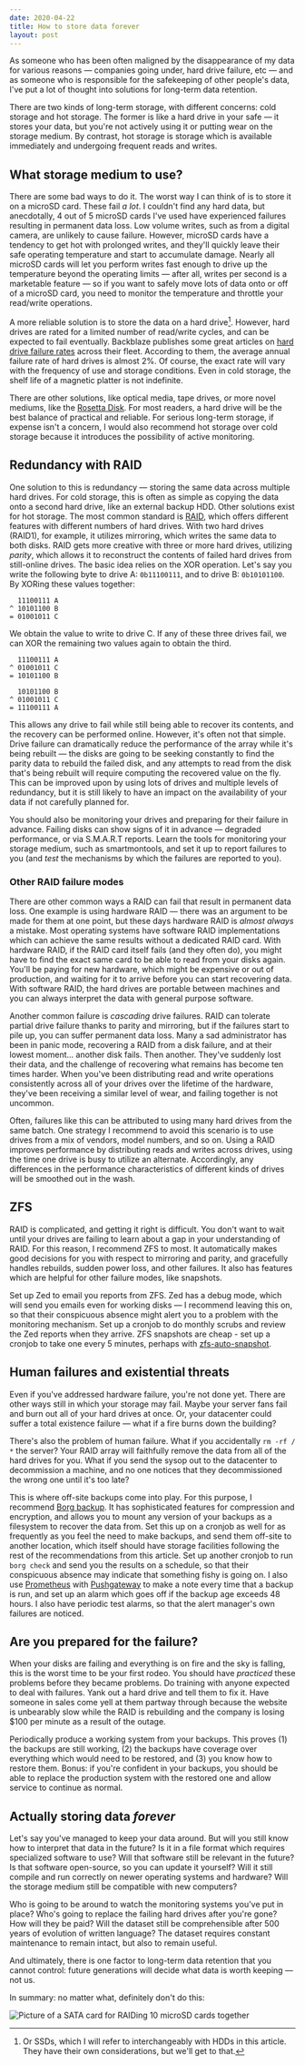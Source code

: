 ```yaml
---
date: 2020-04-22
title: How to store data forever
layout: post
---
```


As someone who has been often maligned by the disappearance of my data for
various reasons &mdash; companies going under, hard drive failure, etc &mdash;
and as someone who is responsible for the safekeeping of other people's data,
I've put a lot of thought into solutions for long-term data retention.

There are two kinds of long-term storage, with different concerns: cold storage
and hot storage. The former is like a hard drive in your safe &mdash; it stores
your data, but you're not actively using it or putting wear on the storage
medium. By contrast, hot storage is storage which is available immediately and
undergoing frequent reads and writes.

## What storage medium to use?

There are some bad ways to do it. The worst way I can think of is to store
it on a microSD card. These fail *a lot*. I couldn't find any hard data, but
anecdotally, 4 out of 5 microSD cards I've used have experienced failures
resulting in permanent data loss. Low volume writes, such as from a digital
camera, are unlikely to cause failure. However, microSD cards have a tendency to
get hot with prolonged writes, and they'll quickly leave their safe operating
temperature and start to accumulate damage. Nearly all microSD cards will let
you perform writes fast enough to drive up the temperature beyond the operating
limits &mdash; after all, writes per second is a marketable feature &mdash; so
if you want to safely move lots of data onto or off of a microSD card, you need
to monitor the temperature and throttle your read/write operations.

A more reliable solution is to store the data on a hard drive[^1]. However, hard
drives are rated for a limited number of read/write cycles, and can be expected
to fail eventually. Backblaze publishes some great articles on [hard drive
failure rates](https://www.backblaze.com/blog/hard-drive-stats-for-2019/) across
their fleet. According to them, the average annual failure rate of hard drives
is almost 2%. Of course, the exact rate will vary with the frequency of use and
storage conditions. Even in cold storage, the shelf life of a magnetic platter
is not indefinite.

[^1]: Or SSDs, which I will refer to interchangeably with HDDs in this article. They have their own considerations, but we'll get to that.

There are other solutions, like optical media, tape drives, or more novel
mediums, like the [Rosetta Disk](https://en.wikipedia.org/wiki/Rosetta_Project).
For most readers, a hard drive will be the best balance of practical and
reliable. For serious long-term storage, if expense isn't a concern, I would
also recommend hot storage over cold storage because it introduces the
possibility of active monitoring.

## Redundancy with RAID

One solution to this is redundancy &mdash; storing the same data across multiple
hard drives. For cold storage, this is often as simple as copying the data onto
a second hard drive, like an external backup HDD. Other solutions exist for hot
storage. The most common standard is [RAID][RAID], which offers different
features with different numbers of hard drives. With two hard drives (RAID1), for
example, it utilizes mirroring, which writes the same data to both disks. RAID
gets more creative with three or more hard drives, utilizing *parity*, which
allows it to reconstruct the contents of failed hard drives from still-online
drives. The basic idea relies on the XOR operation. Let's say you write the
following byte to drive A: `0b11100111`, and to drive B: `0b10101100`. By XORing
these values together:

[RAID]: https://en.wikipedia.org/wiki/RAID

      11100111 A
    ^ 10101100 B
    = 01001011 C

We obtain the value to write to drive C. If any of these three drives fail, we
can XOR the remaining two values again to obtain the third.

      11100111 A
    ^ 01001011 C
    = 10101100 B

      10101100 B
    ^ 01001011 C
    = 11100111 A

This allows any drive to fail while still being able to recover its contents,
and the recovery can be performed online. However, it's often not that simple.
Drive failure can dramatically reduce the performance of the array while it's
being rebuilt &mdash; the disks are going to be seeking constantly to find the
parity data to rebuild the failed disk, and any attempts to read from the disk
that's being rebuilt will require computing the recovered value on the fly. This
can be improved upon by using lots of drives and multiple levels of redundancy,
but it is still likely to have an impact on the availability of your data if not
carefully planned for.

You should also be monitoring your drives and preparing for their failure in
advance.  Failing disks can show signs of it in advance &mdash; degraded
performance, or via S.M.A.R.T reports. Learn the tools for monitoring your
storage medium, such as smartmontools, and set it up to report failures to you
(and *test* the mechanisms by which the failures are reported to you).

### Other RAID failure modes

There are other common ways a RAID can fail that result in permanent data loss.
One example is using hardware RAID &mdash; there was an argument to be made for
them at one point, but these days hardware RAID is *almost always* a mistake.
Most operating systems have software RAID implementations which can achieve the
same results without a dedicated RAID card. With hardware RAID, if the RAID card
itself fails (and they often do), you might have to find the exact same card to
be able to read from your disks again. You'll be paying for new hardware, which
might be expensive or out of production, and waiting for it to arrive before you
can start recovering data. With software RAID, the hard drives are portable
between machines and you can always interpret the data with general purpose
software.

Another common failure is *cascading* drive failures. RAID can tolerate partial
drive failure thanks to parity and mirroring, but if the failures start to pile
up, you can suffer permanent data loss. Many a sad administrator has been in
panic mode, recovering a RAID from a disk failure, and at their lowest
moment... another disk fails. Then another. They've suddenly lost their data,
and the challenge of recovering what remains has become ten times harder. When
you've been distributing read and write operations consistently across all of
your drives over the lifetime of the hardware, they've been receiving a similar
level of wear, and failing together is not uncommon.

Often, failures like this can be attributed to using many hard drives from the
same batch. One strategy I recommend to avoid this scenario is to use drives
from a mix of vendors, model numbers, and so on. Using a RAID improves
performance by distributing reads and writes across drives, using the time one
drive is busy to utilize an alternate. Accordingly, any differences in the
performance characteristics of different kinds of drives will be smoothed out in
the wash.

## ZFS

RAID is complicated, and getting it right is difficult. You don't want to wait
until your drives are failing to learn about a gap in your understanding of
RAID. For this reason, I recommend ZFS to most. It automatically makes good
decisions for you with respect to mirroring and parity, and gracefully handles
rebuilds, sudden power loss, and other failures. It also has features which are
helpful for other failure modes, like snapshots.

Set up Zed to email you reports from ZFS. Zed has a debug mode, which will send
you emails even for working disks &mdash; I recommend leaving this on, so that
their conspicuous absence might alert you to a problem with the monitoring
mechanism. Set up a cronjob to do monthly scrubs and review the Zed reports when
they arrive. ZFS snapshots are cheap - set up a cronjob to take one every 5
minutes, perhaps with [zfs-auto-snapshot][zfs-auto].

[zfs-auto]: https://github.com/zfsonlinux/zfs-auto-snapshot

## Human failures and existential threats

Even if you've addressed hardware failure, you're not done yet. There are other
ways still in which your storage may fail. Maybe your server fans fail and burn
out all of your hard drives at once. Or, your datacenter could suffer a total
existence failure &mdash; what if a fire burns down the building?

There's also the problem of human failure. What if you accidentally `rm -rf / *`
the server? Your RAID array will faithfully remove the data from all of the hard
drives for you. What if you send the sysop out to the datacenter to decommission
a machine, and no one notices that they decommissioned the wrong one until it's
too late?

This is where off-site backups come into play. For this purpose, I recommend
[Borg backup][borg]. It has sophisticated features for compression and
encryption, and allows you to mount any version of your backups as a filesystem
to recover the data from. Set this up on a cronjob as well for as frequently as
you feel the need to make backups, and send them off-site to another location,
which itself should have storage facilities following the rest of the
recommendations from this article. Set up another cronjob to run `borg check`
and send you the results on a schedule, so that their conspicuous absence may
indicate that something fishy is going on. I also use [Prometheus][prom] with
[Pushgateway][pushgateway] to make a note every time that a backup is run, and
set up an alarm which goes off if the backup age exceeds 48 hours. I also have
periodic test alarms, so that the alert manager's own failures are noticed.

[borg]: https://www.borgbackup.org/
[prom]: https://prometheus.io/
[pushgateway]: https://github.com/prometheus/pushgateway

## Are you prepared for the failure?

When your disks are failing and everything is on fire and the sky is falling,
this is the worst time to be your first rodeo. You should have *practiced* these
problems before they became problems. Do training with anyone expected to deal
with failures. Yank out a hard drive and tell them to fix it. Have someone in
sales come yell at them partway through because the website is unbearably slow
while the RAID is rebuilding and the company is losing $100 per minute as a
result of the outage.

Periodically produce a working system from your backups. This proves (1) the
backups are still working, (2) the backups have coverage over everything which
would need to be restored, and (3) you know how to restore them. Bonus: if
you're confident in your backups, you should be able to replace the production
system with the restored one and allow service to continue as normal.

## Actually storing data *forever*

Let's say you've managed to keep your data around. But will you still know how
to interpret that data in the future? Is it in a file format which requires
specialized software to use? Will that software still be relevant in the future?
Is that software open-source, so you can update it yourself? Will it still
compile and run correctly on newer operating systems and hardware? Will the
storage medium still be compatible with new computers?

Who is going to be around to watch the monitoring systems you've put in place?
Who's going to replace the failing hard drives after you're gone? How will they
be paid? Will the dataset still be comprehensible after 500 years of evolution
of written language? The dataset requires constant maintenance to remain intact,
but also to remain useful.

And ultimately, there is one factor to long-term data retention that you cannot
control: future generations will decide what data is worth keeping &mdash; not
us.

In summary: no matter what, definitely don't do this:

![Picture of a SATA card for RAIDing 10 microSD cards together](https://l.sr.ht/ig3R.jpg)
